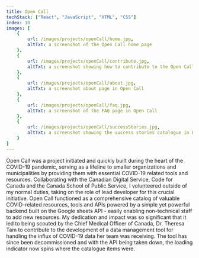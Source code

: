 ```yaml
---
title: Open Call
techStack: ["React", "JavaScript", "HTML", "CSS"]
index: 10
images: [
    {
        url: /images/projects/openCall/home.jpg,
        altTxt: a screenshot of the Open Call home page
    },
    {
        url: /images/projects/openCall/contribute.jpg,
        altTxt: a screenshot showing how to contribute to the Open Call catalogue with a short description of the project
    },
    {
        url: /images/projects/openCall/about.jpg,
        altTxt: a screenshot about page in Open Call
    },
    {
        url: /images/projects/openCall/faq.jpg,
        altTxt: a screenshot of the FAQ page in Open Call
    },
    {
        url: /images/projects/openCall/successStories.jpg,
        altTxt: a screenshot showing the success stories catalogue in Open Call
    }
]
---
```

 
Open Call was a project initiated and quickly built during the heart of the COVID-19 pandemic, serving as a lifeline to smaller organizations and municipalities by providing them with essential COVID-19 related tools and resources. Collaborating with the Canadian Digital Service, Code for Canada and the Canada School of Public Service, I volunteered outside of my normal duties, taking on the role of lead developer for this crucial initiative. Open Call functioned as a comprehensive catalog of valuable COVID-related resources, tools and APIs powered by a simple yet powerful backend built on the Google sheets API - easily enabling non-technical staff to add new resources. My dedication and impact was so significant that it led to being scouted by the Chief Medical Officer of Canada, Dr. Theresa Tam to contribute to the development of a data management tool for handling the influx of COVID-19 data her team was receiving. The tool has since been decommissioned and with the API being taken down, the loading indicator now spins where the catalogue items were.